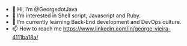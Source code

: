 - 👋 Hi, I’m @GeorgedotJava
- 👀 I’m interested in Shell script, Javascript and Ruby.
- 🌱 I’m currently learning Back-End development and DevOps culture.
- 📫 How to reach me https://www.linkedin.com/in/george-vieira-4111ba18a/ 

<!---
GeorgedotJava/GeorgedotJava is a ✨ special ✨ repository because its `README.md` (this file) appears on your GitHub profile.
You can click the Preview link to take a look at your changes.
--->
